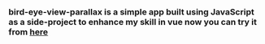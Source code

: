 

### bird-eye-view-parallax is a simple app built using JavaScript as a side-project to enhance my skill in vue now you can try it from [here](https://ahmed-roshdy-1.github.io/bird-eye-view-parallax/Index)


